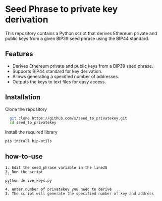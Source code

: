 
# Seed Phrase to private key derivation

This repository contains a Python script that derives Ethereum private and public keys from a given BIP39 seed phrase using the BIP44 standard.


## Features

- Derives Ethereum private and public keys from a BIP39 seed phrase.
- Supports BIP44 standard for key derivation.
- Allows generating a specified number of addresses.
- Outputs the keys to text files for easy access.


## Installation

Clone the repository

```bash
  git clone https://github.com/s/seed_to_privatekey.git
  cd seed_to_privatekey
```
Install the required library

```
pip install bip-utils
```

## how-to-use

    1. Edit the seed_phrase variable in the line38
    2. Run the script 
    ```
    python derive_keys.py
    ```
    4. enter number of privatekey you need to derive
    3. The script will generate the specified number of key and address





